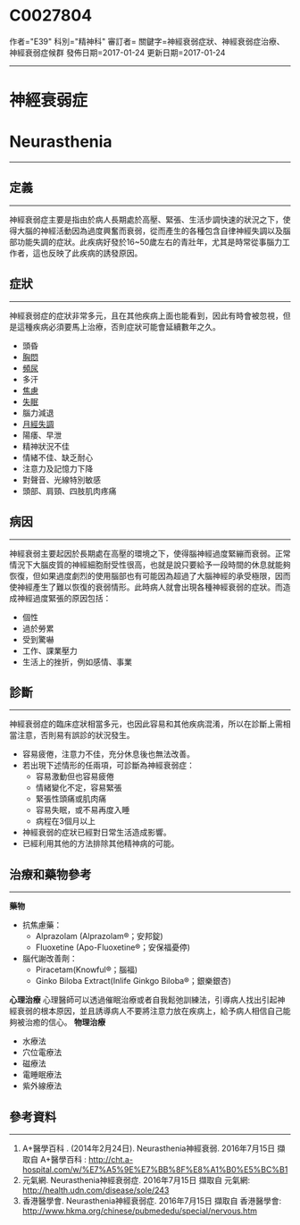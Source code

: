 # C0027804
作者="E39"
科別="精神科"
審訂者=
關鍵字=神經衰弱症狀、神經衰弱症治療、神經衰弱症候群
發佈日期=2017-01-24
更新日期=2017-01-24

----------
# 神經衰弱症
# Neurasthenia
----------
## 定義
----------

神經衰弱症主要是指由於病人長期處於高壓、緊張、生活步調快速的狀況之下，使得大腦的神經活動因為過度興奮而衰弱，從而產生的各種包含自律神經失調以及腦部功能失調的症狀。此疾病好發於16~50歲左右的青壯年，尤其是時常從事腦力工作者，這也反映了此疾病的誘發原因。

## 症狀
----------

神經衰弱症的症狀非常多元，且在其他疾病上面也能看到，因此有時會被忽視，但是這種疾病必須要馬上治療，否則症狀可能會延續數年之久。

- 頭昏
- [胸悶](C0242073)
- [頻尿](C0042023)
- 多汗
- [焦慮](C0003467)
- [失眠](C0917801-01)
- 腦力減退
- [月經失調](C0025345)
- 陽痿、早泄
- 精神狀況不佳
- 情緒不佳、缺乏耐心
- 注意力及記憶力下降
- 對聲音、光線特別敏感
- 頭部、肩頸、四肢肌肉疼痛
## 病因
----------

神經衰弱主要起因於長期處在高壓的環境之下，使得腦神經過度緊繃而衰弱。正常情況下大腦皮質的神經細胞耐受性很高，也就是說只要給予一段時間的休息就能夠恢復，但如果過度劇烈的使用腦部也有可能因為超過了大腦神經的承受極限，因而使神經產生了難以恢復的衰弱情形。此時病人就會出現各種神經衰弱的症狀。而造成神經過度緊張的原因包括：

- 個性
- 過於勞累
- 受到驚嚇
- 工作、課業壓力
- 生活上的挫折，例如感情、事業
## 診斷
----------

神經衰弱症的臨床症狀相當多元，也因此容易和其他疾病混淆，所以在診斷上需相當注意，否則易有誤診的狀況發生。

- 容易疲倦，注意力不佳，充分休息後也無法改善。
- 若出現下述情形的任兩項，可診斷為神經衰弱症：
  - 容易激動但也容易疲倦
  - 情緒變化不定，容易緊張
  - 緊張性頭痛或肌肉痛
  - 容易失眠，或不易再度入睡
  - 病程在3個月以上
- 神經衰弱的症狀已經對日常生活造成影響。
- 已經利用其他的方法排除其他精神病的可能。
## 治療和藥物參考
----------

**藥物**

- 抗焦慮藥：
  - Alprazolam (Alprazolam®；安邦錠)
  - Fluoxetine (Apo-Fluoxetine®；安保福憂停)
- 腦代謝改善劑：
  - Piracetam(Knowful®；腦福)
  - Ginko Biloba Extract(Inlife Ginkgo Biloba®；銀樂銀杏)

**心理治療**
心理醫師可以透過催眠治療或者自我鬆弛訓練法，引導病人找出引起神經衰弱的根本原因，並且誘導病人不要將注意力放在疾病上，給予病人相信自己能夠被治癒的信心。
**物理治療**

- 水療法
- 穴位電療法
- 磁療法
- 電睡眠療法
- 紫外線療法
## 參考資料
----------
1. A+醫學百科 . (2014年2月24日). Neurasthenia神經衰弱. 2016年7月15日 擷取自 A+醫學百科 : 
  http://cht.a-hospital.com/w/%E7%A5%9E%E7%BB%8F%E8%A1%B0%E5%BC%B1
2. 元氣網. Neurasthenia神經衰弱症. 2016年7月15日 擷取自 元氣網: 
  http://health.udn.com/disease/sole/243
3. 香港醫學會. Neurasthenia神經衰弱症. 2016年7月15日 擷取自 香港醫學會: 
  http://www.hkma.org/chinese/pubmededu/special/nervous.htm

